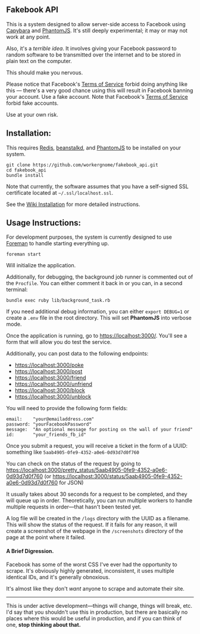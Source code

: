 ## Fakebook API

This is a system designed to allow server-side access to Facebook using [Capybara](https://github.com/jnicklas/capybara) and [PhantomJS](http://phantomjs.org). It's still deeply experimental; it may or may not work at any point.

Also, it's a *terrible idea*. It involves giving your Facebook password to random software to be transmitted over the internet and to be stored in plain text on the computer.  

This should make you nervous.

Please notice that Facebook's [Terms of Service](https://www.facebook.com/legal/terms) forbid doing anything like this — there's a very good chance using this will result in Facebook banning your account.  Use a fake account.  Note that  Facebook's [Terms of Service](https://www.facebook.com/legal/terms) forbid fake accounts. 

Use at your own risk.

## Installation: 

This requires [Redis](http://redis.io), [beanstalkd](http://kr.github.io/beanstalkd/), and [PhantomJS](http://phantomjs.org) to be installed on your system.

    git clone https://github.com/workergnome/fakebook_api.git
    cd fakebook_api
    bundle install
    
Note that currently, the software assumes that you have a self-signed SSL certificate located at `~/.ssl/localhost.ssl`. 

See the [Wiki Installation](https://github.com/workergnome/fakebook_api/wiki/Install-Instructions) for more detailed instructions.


## Usage Instructions:

For development purposes, the system is currently designed to use [Foreman](https://github.com/ddollar/foreman) to handle starting everything up.

    foreman start

Will initialize the application.

Additionally, for debugging, the background job runner is commented out of the `Procfile`.  You can either comment it back in or you can, in a second terminal:

    bundle exec ruby lib/background_task.rb

If you need additional debug information, you can either `export DEBUG=1` or create a `.env` file in the root directory.  This will set **PhantomJS** into verbose mode.

Once the application is running, go to <https://localhost:3000/>.  You'll see a form that will allow you do test the service.

Additionally, you can post data to the following endpoints:

* <https://localhost:3000/poke>
* <https://localhost:3000/post>
* <https://localhost:3000/friend>
* <https://localhost:3000/unfriend>
* <https://localhost:3000/block>
* <https://localhost:3000/unblock>

You will need to provide the following form fields:


    email:    "your@emailaddress.com"
    password: "yourFacebookPassword"
    message:  "An optional message for posting on the wall of your friend"
    id:       "your_friends_fb_id"

Once you submit a request, you will receive a ticket in the form of a UUID:  something like `5aab4905-0fe9-4352-a0e6-0d93d7d0f760`

You can check on the status of the request by going to <https://localhost:3000/pretty_status/5aab4905-0fe9-4352-a0e6-0d93d7d0f760> (or <https://localhost:3000/status/5aab4905-0fe9-4352-a0e6-0d93d7d0f760> for JSON)

It usually takes about 30 seconds for a request to be completed, and they will queue up in order.  Theoretically, you can run multiple workers to handle multiple requests in order—that hasn't been tested yet.

A log file will be created in the `/logs` directory with the UUID as a filename.  This will show the status of the request.  If it fails for any reason, it will create a screenshot of the webpage in the `/screenshots` directory of the page at the point where it failed.

#### A Brief Digression.

Facebook has some of the worst CSS I've ever had the opportunity to scrape.  It's obviously highly generated, inconsistent, it uses multiple identical IDs, and it's generally obnoxious.   

It's almost like they don't *want*  anyone to scrape and automate their site. 


----

This is under active development—things will change, things will break, etc.  I'd say that you shouldn't use this in production, but there are basically no places where this would be useful in production, and if you can think of one, **stop thinking about that.**

